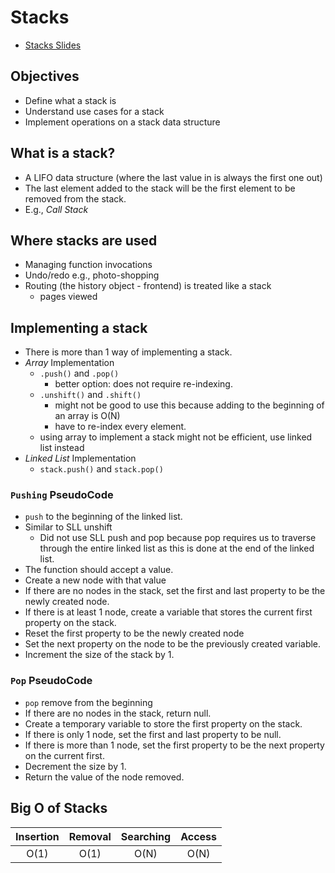 # Stacks

- [Stacks Slides](https://cs.slides.com/colt_steele/stacks)

## Objectives

- Define what a stack is
- Understand use cases for a stack
- Implement operations on a stack data structure

## What is a stack?

- A LIFO data structure (where the last value in is always the first one out)
- The last element added to the stack will be the first element to be removed from the stack.
- E.g., _Call Stack_

## Where stacks are used

- Managing function invocations
- Undo/redo e.g., photo-shopping
- Routing (the history object - frontend) is treated like a stack
  - pages viewed

## Implementing a stack

- There is more than 1 way of implementing a stack.
- _Array_ Implementation
  - `.push()` and `.pop()`
    - better option: does not require re-indexing.
  - `.unshift()` and `.shift()`
    - might not be good to use this because adding to the beginning of an array is O(N)
    - have to re-index every element.
  - using array to implement a stack might not be efficient, use linked list instead
- _Linked List_ Implementation
  - `stack.push()` and `stack.pop()`

### `Pushing` PseudoCode

- `push` to the beginning of the linked list.
- Similar to SLL unshift
  - Did not use SLL push and pop because pop requires us to traverse through the entire linked list as this is done at the end of the linked list.
- The function should accept a value.
- Create a new node with that value
- If there are no nodes in the stack, set the first and last property to be the newly created node.
- If there is at least 1 node, create a variable that stores the current first property on the stack.
- Reset the first property to be the newly created node
- Set the next property on the node to be the previously created variable.
- Increment the size of the stack by 1.

### `Pop` PseudoCode

- `pop` remove from the beginning
- If there are no nodes in the stack, return null.
- Create a temporary variable to store the first property on the stack.
- If there is only 1 node, set the first and last property to be null.
- If there is more than 1 node, set the first property to be the next property on the current first.
- Decrement the size by 1.
- Return the value of the node removed.

## Big O of Stacks

| Insertion | Removal | Searching | Access |
| :-------: | :-----: | :-------: | :----: |
|   O(1)    |  O(1)   |   O(N)    |  O(N)  |


